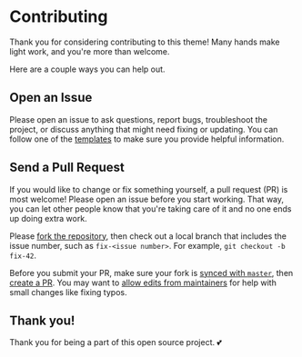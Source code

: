 # Contributing

Thank you for considering contributing to this theme! Many hands make light work, and you're more
than welcome.

Here are a couple ways you can help out.

## Open an Issue

Please open an issue to ask questions, report bugs, troubleshoot the project, or discuss anything
that might need fixing or updating. You can follow one of
the [templates](https://github.com/victoriadrake/hugo-theme-sam/issues/new/choose) to make sure you
provide helpful information.

## Send a Pull Request

If you would like to change or fix something yourself, a pull request (PR) is most welcome! Please
open an issue before you start working. That way, you can let other people know that you're taking
care of it and no one ends up doing extra work.

Please [fork the repository](https://help.github.com/en/github/getting-started-with-github/fork-a-repo),
then check out a local branch that includes the issue number, such as `fix-<issue number>`. For
example, `git checkout -b fix-42`.

Before you submit your PR, make sure your fork is [synced with
`master`](https://help.github.com/en/github/collaborating-with-issues-and-pull-requests/syncing-a-fork),
then [create a PR](https://help.github.com/en/github/collaborating-with-issues-and-pull-requests/creating-a-pull-request-from-a-fork).
You may want
to [allow edits from maintainers](https://help.github.com/en/github/collaborating-with-issues-and-pull-requests/allowing-changes-to-a-pull-request-branch-created-from-a-fork)
for help with small changes like fixing typos.

## Thank you!

Thank you for being a part of this open source project. 💕
